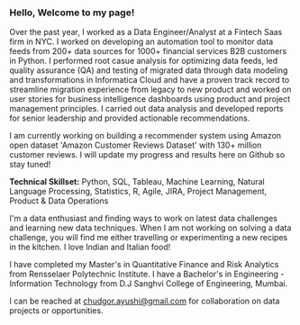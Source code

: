 ### Hello, Welcome to my page! 

Over the past year, I worked as a Data Engineer/Analyst at a Fintech Saas firm in NYC. I worked on developing an automation tool to monitor data feeds from 200+ data sources for 1000+ financial services B2B customers in Python. I performed root casue analysis for optimizing data feeds, led quality assurance (QA) and testing of migrated data through data modeling and transformations in Informatica Cloud and have a proven track record to streamline migration experience from legacy to new product and worked on user stories for business intelligence dashboards using product and project management principles. I carried out data analysis and developed reports for senior leadership and provided actionable recommendations. 

I am currently working on building a recommender system using Amazon open dataset 'Amazon Customer Reviews Dataset' with 130+ million customer reviews. I will update my progress and results here on Github so stay tuned! 

**Technical Skillset:** Python, SQL, Tableau, Machine Learning, Natural Language Processing, Statistics, R, Agile, JIRA, Project Management, Product & Data Operations

I'm a data enthusiast and finding ways to work on latest data challenges and learning new data techniques. When I am not working on solving a data challenge, you will find me either travelling or experimenting a new recipes in the kitchen. I love Indian and Italian food!

I have completed my Master's in Quantitative Finance and Risk Analytics from Rensselaer Polytechnic Institute. I have a Bachelor's in Engineering - Information Technology from D.J Sanghvi College of Engineering, Mumbai.

I can be reached at chudgor.ayushi@gmail.com for collaboration on data projects or opportunities.

<!--
**ayushic/ayushic** is a ✨ _special_ ✨ repository because its `README.md` (this file) appears on your GitHub profile.

Here are some ideas to get you started:

- 🔭 I’m currently working on ...
- 🌱 I’m currently learning ...
- 👯 I’m looking to collaborate on ...
- 🤔 I’m looking for help with ...
- 💬 Ask me about ...
- 📫 How to reach me: ...
- 😄 Pronouns: ...
- ⚡ Fun fact: ...
-->
